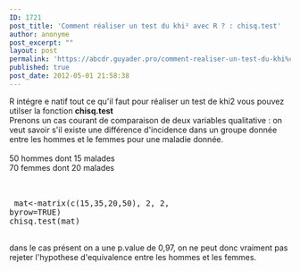 ```yaml
---
ID: 1721
post_title: 'Comment réaliser un test du khi² avec R ? : chisq.test'
author: anonyme
post_excerpt: ""
layout: post
permalink: 'https://abcdr.guyader.pro/comment-realiser-un-test-du-khi%c2%b2-avec-r-chisq.test'
published: true
post_date: 2012-05-01 21:58:38
---
```

R intégre e natif tout ce qu'il faut pour réaliser un test de khi2 vous pouvez utilser la fonction <strong>chisq.test</strong><br />Prenons un cas courant de comparaison de deux variables qualitative : on veut savoir s'il existe une différence d'incidence dans un groupe donnée entre les hommes et le femmes pour une maladie donnée.<br /><br />50 hommes dont 15 malades<br />70 femmes dont 20 malades<br /><br /> <pre lang='rsplus'><br /> mat&lt;-matrix(c(15,35,20,50), 2, 2, byrow=TRUE) <br />chisq.test(mat)<br /></pre> <br />dans le cas présent on a une p.value de 0,97, on ne peut donc vraiment pas rejeter l'hypothese d'equivalence entre les hommes et les femmes.